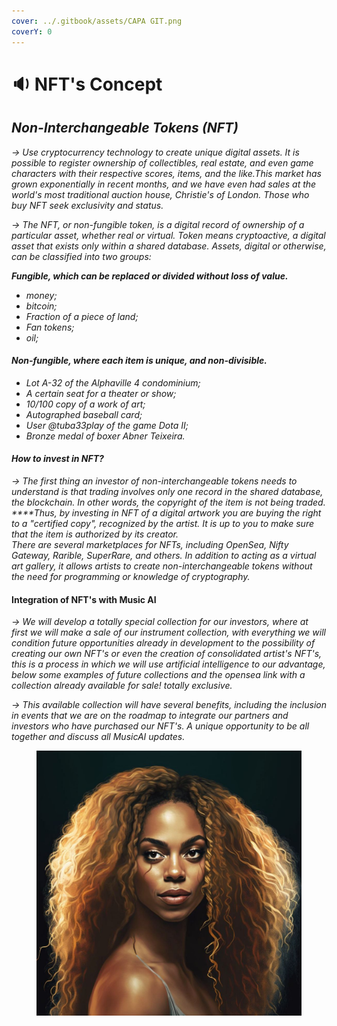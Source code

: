 ```yaml
---
cover: ../.gitbook/assets/CAPA GIT.png
coverY: 0
---
```


# 🔉 NFT's Concept

## _Non-Interchangeable Tokens (NFT)_&#x20;

_-> Use cryptocurrency technology to create unique digital assets. It is possible to register ownership of collectibles, real estate, and even game characters with their respective scores, items, and the like.This market has grown exponentially in recent months, and we have even had sales at the world's most traditional auction house, Christie's of London. Those who buy NFT seek exclusivity and status._

_-> The NFT, or non-fungible token, is a digital record of ownership of a particular asset, whether real or virtual. Token means cryptoactive, a digital asset that exists only within a shared database. Assets, digital or otherwise, can be classified into two groups:_

_**Fungible, which can be replaced or divided without loss of value.**_&#x20;

* _money;_&#x20;
* _bitcoin;_&#x20;
* _Fraction of a piece of land;_&#x20;
* _Fan tokens;_&#x20;
* _oil;_&#x20;

#### _Non-fungible, where each item is unique, and non-divisible._&#x20;

* _Lot A-32 of the Alphaville 4 condominium;_&#x20;
* _A certain seat for a theater or show;_&#x20;
* _10/100 copy of a work of art;_&#x20;
* _Autographed baseball card;_&#x20;
* _User @tuba33play of the game Dota II;_&#x20;
* _Bronze medal of boxer Abner Teixeira._

#### _How to invest in NFT?_

_-> The first thing an investor of non-interchangeable tokens needs to understand is that trading involves only one record in the shared database, the blockchain. In other words, the copyright of the item is not being traded._\
_****Thus, by investing in NFT of a digital artwork you are buying the right to a "certified copy", recognized by the artist. It is up to you to make sure that the item is authorized by its creator._\
_There are several marketplaces for NFTs, including OpenSea, Nifty Gateway, Rarible, SuperRare, and others. In addition to acting as a virtual art gallery, it allows artists to create non-interchangeable tokens without the need for programming or knowledge of cryptography._

#### Integration of NFT's with Music AI

_-> We will develop a totally special collection for our investors, where at first we will make a sale of our instrument collection, with everything we will condition future opportunities already in development to the possibility of creating our own NFT's or even the creation of consolidated artist's NFT's, this is a process in which we will use artificial intelligence to our advantage, below some examples of future collections and the opensea link with a collection already available for sale! totally exclusive._

_-> This available collection will have several benefits, including the inclusion in events that we are on the roadmap to integrate our partners and investors who have purchased our NFT's. A unique opportunity to be all together and discuss all MusicAI updates._

<figure><img src="../.gitbook/assets/Byonce.jpg" alt=""><figcaption></figcaption></figure>

